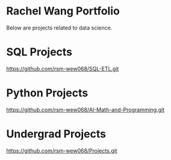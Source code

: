 # Rachel Wang Portfolio
Below are projects related to data science.

# SQL Projects
https://github.com/rsm-wew068/SQL-ETL.git

# Python Projects
https://github.com/rsm-wew068/AI-Math-and-Programming.git

# Undergrad Projects
https://github.com/rsm-wew068/Projects.git
